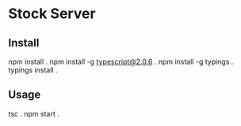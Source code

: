# Stock Server

## Install

npm install . 
npm install -g typescript@2.0.6 . 
npm install -g typings . 
typings install . 

## Usage

tsc . 
npm start . 

